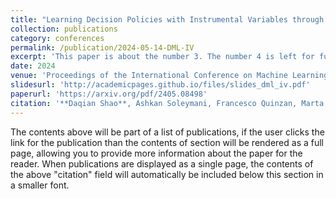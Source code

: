 ```yaml
---
title: "Learning Decision Policies with Instrumental Variables through Double Machine Learning"
collection: publications
category: conferences
permalink: /publication/2024-05-14-DML-IV
excerpt: 'This paper is about the number 3. The number 4 is left for future work.'
date: 2024
venue: 'Proceedings of the International Conference on Machine Learning (ICML) 2024'
slidesurl: 'http://academicpages.github.io/files/slides_dml_iv.pdf'
paperurl: 'https://arxiv.org/pdf/2405.08498'
citation: '**Daqian Shao**, Ashkan Soleymani, Francesco Quinzan, Marta Kwiatkowska. &quot;Learning Decision Policies with Instrumental Variables through Double Machine Learning&quot; <i>Proceedings of the International Conference on Machine Learning</i> 2024.'
---
```


The contents above will be part of a list of publications, if the user clicks the link for the publication than the contents of section will be rendered as a full page, allowing you to provide more information about the paper for the reader. When publications are displayed as a single page, the contents of the above "citation" field will automatically be included below this section in a smaller font.